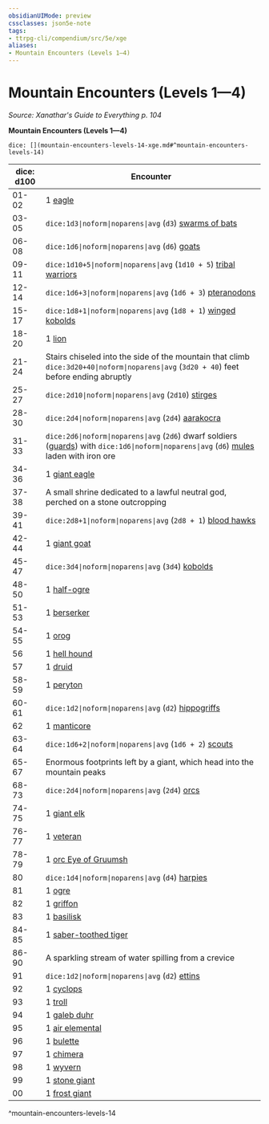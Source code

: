 ```yaml
---
obsidianUIMode: preview
cssclasses: json5e-note
tags:
- ttrpg-cli/compendium/src/5e/xge
aliases:
- Mountain Encounters (Levels 1—4)
---
```

# Mountain Encounters (Levels 1—4)
*Source: Xanathar's Guide to Everything p. 104* 

**Mountain Encounters (Levels 1—4)**

`dice: [](mountain-encounters-levels-14-xge.md#^mountain-encounters-levels-14)`

| dice: d100 | Encounter |
|------------|-----------|
| 01-02 | 1 [eagle](/3-Mechanics/CLI/Compendium/bestiary/beast/eagle.md) |
| 03-05 | `dice:1d3\|noform\|noparens\|avg` (`d3`) [swarms of bats](/3-Mechanics/CLI/Compendium/bestiary/beast/swarm-of-bats.md) |
| 06-08 | `dice:1d6\|noform\|noparens\|avg` (`d6`) [goats](/3-Mechanics/CLI/Compendium/bestiary/beast/goat.md) |
| 09-11 | `dice:1d10+5\|noform\|noparens\|avg` (`1d10 + 5`) [tribal warriors](/3-Mechanics/CLI/Compendium/bestiary/humanoid/tribal-warrior.md) |
| 12-14 | `dice:1d6+3\|noform\|noparens\|avg` (`1d6 + 3`) [pteranodons](/3-Mechanics/CLI/Compendium/bestiary/beast/pteranodon.md) |
| 15-17 | `dice:1d8+1\|noform\|noparens\|avg` (`1d8 + 1`) [winged kobolds](/3-Mechanics/CLI/Compendium/bestiary/humanoid/winged-kobold.md) |
| 18-20 | 1 [lion](/3-Mechanics/CLI/Compendium/bestiary/beast/lion.md) |
| 21-24 | Stairs chiseled into the side of the mountain that climb `dice:3d20+40\|noform\|noparens\|avg` (`3d20 + 40`) feet before ending abruptly |
| 25-27 | `dice:2d10\|noform\|noparens\|avg` (`2d10`) [stirges](/3-Mechanics/CLI/Compendium/bestiary/beast/stirge.md) |
| 28-30 | `dice:2d4\|noform\|noparens\|avg` (`2d4`) [aarakocra](/3-Mechanics/CLI/Compendium/bestiary/humanoid/aarakocra.md) |
| 31-33 | `dice:2d6\|noform\|noparens\|avg` (`2d6`) dwarf soldiers ([guards](/3-Mechanics/CLI/Compendium/bestiary/humanoid/guard.md)) with `dice:1d6\|noform\|noparens\|avg` (`d6`) [mules](/3-Mechanics/CLI/Compendium/bestiary/beast/mule.md) laden with iron ore |
| 34-36 | 1 [giant eagle](/3-Mechanics/CLI/Compendium/bestiary/beast/giant-eagle.md) |
| 37-38 | A small shrine dedicated to a lawful neutral god, perched on a stone outcropping |
| 39-41 | `dice:2d8+1\|noform\|noparens\|avg` (`2d8 + 1`) [blood hawks](/3-Mechanics/CLI/Compendium/bestiary/beast/blood-hawk.md) |
| 42-44 | 1 [giant goat](/3-Mechanics/CLI/Compendium/bestiary/beast/giant-goat.md) |
| 45-47 | `dice:3d4\|noform\|noparens\|avg` (`3d4`) [kobolds](/3-Mechanics/CLI/Compendium/bestiary/humanoid/kobold.md) |
| 48-50 | 1 [half-ogre](/3-Mechanics/CLI/Compendium/bestiary/giant/half-ogre-ogrillon.md) |
| 51-53 | 1 [berserker](/3-Mechanics/CLI/Compendium/bestiary/humanoid/berserker.md) |
| 54-55 | 1 [orog](/3-Mechanics/CLI/Compendium/bestiary/humanoid/orog.md) |
| 56 | 1 [hell hound](/3-Mechanics/CLI/Compendium/bestiary/fiend/hell-hound.md) |
| 57 | 1 [druid](/3-Mechanics/CLI/Compendium/bestiary/humanoid/druid.md) |
| 58-59 | 1 [peryton](/3-Mechanics/CLI/Compendium/bestiary/monstrosity/peryton.md) |
| 60-61 | `dice:1d2\|noform\|noparens\|avg` (`d2`) [hippogriffs](/3-Mechanics/CLI/Compendium/bestiary/monstrosity/hippogriff.md) |
| 62 | 1 [manticore](/3-Mechanics/CLI/Compendium/bestiary/monstrosity/manticore.md) |
| 63-64 | `dice:1d6+2\|noform\|noparens\|avg` (`1d6 + 2`) [scouts](/3-Mechanics/CLI/Compendium/bestiary/humanoid/scout.md) |
| 65-67 | Enormous footprints left by a giant, which head into the mountain peaks |
| 68-73 | `dice:2d4\|noform\|noparens\|avg` (`2d4`) [orcs](/3-Mechanics/CLI/Compendium/bestiary/humanoid/orc.md) |
| 74-75 | 1 [giant elk](/3-Mechanics/CLI/Compendium/bestiary/beast/giant-elk.md) |
| 76-77 | 1 [veteran](/3-Mechanics/CLI/Compendium/bestiary/humanoid/veteran.md) |
| 78-79 | 1 [orc Eye of Gruumsh](/3-Mechanics/CLI/Compendium/bestiary/humanoid/orc-eye-of-gruumsh.md) |
| 80 | `dice:1d4\|noform\|noparens\|avg` (`d4`) [harpies](/3-Mechanics/CLI/Compendium/bestiary/monstrosity/harpy.md) |
| 81 | 1 [ogre](/3-Mechanics/CLI/Compendium/bestiary/giant/ogre.md) |
| 82 | 1 [griffon](/3-Mechanics/CLI/Compendium/bestiary/monstrosity/griffon.md) |
| 83 | 1 [basilisk](/3-Mechanics/CLI/Compendium/bestiary/monstrosity/basilisk.md) |
| 84-85 | 1 [saber-toothed tiger](/3-Mechanics/CLI/Compendium/bestiary/beast/saber-toothed-tiger.md) |
| 86-90 | A sparkling stream of water spilling from a crevice |
| 91 | `dice:1d2\|noform\|noparens\|avg` (`d2`) [ettins](/3-Mechanics/CLI/Compendium/bestiary/giant/ettin.md) |
| 92 | 1 [cyclops](/3-Mechanics/CLI/Compendium/bestiary/giant/cyclops.md) |
| 93 | 1 [troll](/3-Mechanics/CLI/Compendium/bestiary/giant/troll.md) |
| 94 | 1 [galeb duhr](/3-Mechanics/CLI/Compendium/bestiary/elemental/galeb-duhr.md) |
| 95 | 1 [air elemental](/3-Mechanics/CLI/Compendium/bestiary/elemental/air-elemental.md) |
| 96 | 1 [bulette](/3-Mechanics/CLI/Compendium/bestiary/monstrosity/bulette.md) |
| 97 | 1 [chimera](/3-Mechanics/CLI/Compendium/bestiary/monstrosity/chimera.md) |
| 98 | 1 [wyvern](/3-Mechanics/CLI/Compendium/bestiary/dragon/wyvern.md) |
| 99 | 1 [stone giant](/3-Mechanics/CLI/Compendium/bestiary/giant/stone-giant.md) |
| 00 | 1 [frost giant](/3-Mechanics/CLI/Compendium/bestiary/giant/frost-giant.md) |
^mountain-encounters-levels-14